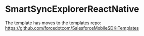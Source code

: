 # SmartSyncExplorerReactNative
The template has moves to the templates repo: https://github.com/forcedotcom/SalesforceMobileSDK-Templates
